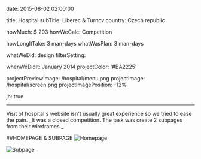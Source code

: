 date: 2015-08-02 02:00:00

title: Hospital
subTitle: Liberec & Turnov
country: Czech republic

howMuch: $ 203
howWeCalc: Competition

howLongItTake: 3 man-days
whatWasPlan: 3 man-days

whatWeDid: design
filterSetting:

whenWeDidIt: January 2014
projectColor: '#BA2225'

projectPreviewImage: /hospital/menu.png
projectImage: /hospital/screen.png
projectImagePosition: -12%

jh: true

---



<div id="description" class="description">
Visit of hospital's website isn't usually great experience so we tried to ease the pain.
_It was a closed competition. The task was create 2 subpages from their wireframes._
</div>

##HOMEPAGE & SUBPAGE
<img class="lazyload container-page left"
  data-src="/hospital/homepage.png"
  data-srcset="/hospital/homepage@2x.png 2000w,
          /hospital/homepage.png 1280w,
          /hospital/homepage.png 800w,"
  sizes="100%"
  alt="Homepage">

<img class="lazyload container-page right"
  data-src="/hospital/subpage.png"
  data-srcset="/hospital/subpage@2x.png 2000w,
          /hospital/subpage.png 1280w,
          /hospital/subpage.png 800w,"
  sizes="100%"
  alt="Subpage">

